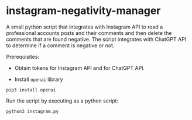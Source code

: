 # instagram-negativity-manager

A small python script that integrates with Instagram API to read a professional accounts posts and their comments and then delete the comments that are found negative. The script integrates with ChatGPT API to determine if a comment is negative or not.

Prerequisites:
- Obtain tokens for Instagram API and for ChatGPT API.

- Install `openai` library
``` shell
pip3 install openai
```

Run the script by executing as a python script:
``` shell
python3 instagram.py
```
